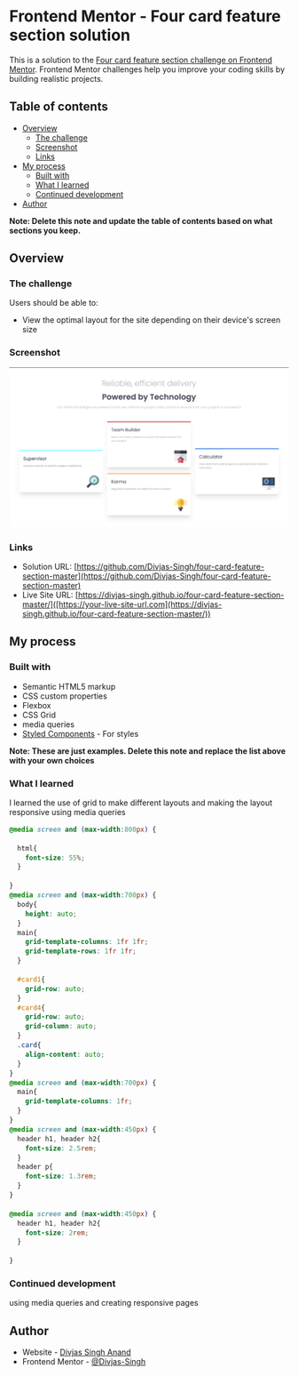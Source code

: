 # Frontend Mentor - Four card feature section solution

This is a solution to the [Four card feature section challenge on Frontend Mentor](https://www.frontendmentor.io/challenges/four-card-feature-section-weK1eFYK). Frontend Mentor challenges help you improve your coding skills by building realistic projects. 

## Table of contents

- [Overview](#overview)
  - [The challenge](#the-challenge)
  - [Screenshot](#screenshot)
  - [Links](#links)
- [My process](#my-process)
  - [Built with](#built-with)
  - [What I learned](#what-i-learned)
  - [Continued development](#continued-development)
- [Author](#author)

**Note: Delete this note and update the table of contents based on what sections you keep.**

## Overview

### The challenge

Users should be able to:

- View the optimal layout for the site depending on their device's screen size

### Screenshot

![](./screenshot.png)

### Links

- Solution URL: [https://github.com/Divjas-Singh/four-card-feature-section-master](https://github.com/Divjas-Singh/four-card-feature-section-master)
- Live Site URL: [https://divjas-singh.github.io/four-card-feature-section-master/]([https://your-live-site-url.com](https://divjas-singh.github.io/four-card-feature-section-master/))

## My process

### Built with

- Semantic HTML5 markup
- CSS custom properties
- Flexbox
- CSS Grid
- media queries
- [Styled Components](https://styled-components.com/) - For styles

**Note: These are just examples. Delete this note and replace the list above with your own choices**

### What I learned

I learned the use of grid to make different layouts and making the layout responsive using media queries

```css
@media screen and (max-width:800px) {

  html{
    font-size: 55%;
  }

}
@media screen and (max-width:700px) {
  body{
    height: auto;
  }
  main{
    grid-template-columns: 1fr 1fr;
    grid-template-rows: 1fr 1fr;
  }

  #card1{
    grid-row: auto;
  }
  #card4{
    grid-row: auto;
    grid-column: auto;
  }
  .card{
    align-content: auto;
  }
}
@media screen and (max-width:700px) {
  main{
    grid-template-columns: 1fr;
  }
}
@media screen and (max-width:450px) {
  header h1, header h2{
    font-size: 2.5rem;
  }
  header p{
    font-size: 1.3rem;
  }
}

@media screen and (max-width:450px) {
  header h1, header h2{
    font-size: 2rem;
  }

}
```


### Continued development

using media queries and creating responsive pages



## Author

- Website - [Divjas Singh Anand](https://www.your-site.com)
- Frontend Mentor - [@Divjas-Singh](https://www.frontendmentor.io/profile/yourusername)



